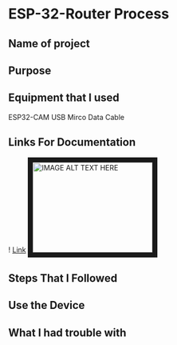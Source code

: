 # ESP-32-Router Process

## Name of project

## Purpose

## Equipment that I used
ESP32-CAM
USB Mirco Data Cable

## Links For Documentation
! [Link](https://github.com/CyberVirtuals/ESP-32-Router/blob/main/ESP%2032%20Project.png)
<a href="http://www.youtube.com/watch?feature=player_embedded&v=YOUTUBE_VIDEO_ID_HERE
" target="_blank"><img src=[Link](https://github.com/CyberVirtuals/ESP-32-Router/blob/main/ESP%2032%20Project.png)
alt="IMAGE ALT TEXT HERE" width="240" height="180" border="10" /></a>

## Steps That I Followed

## Use the Device

## What I had trouble with
